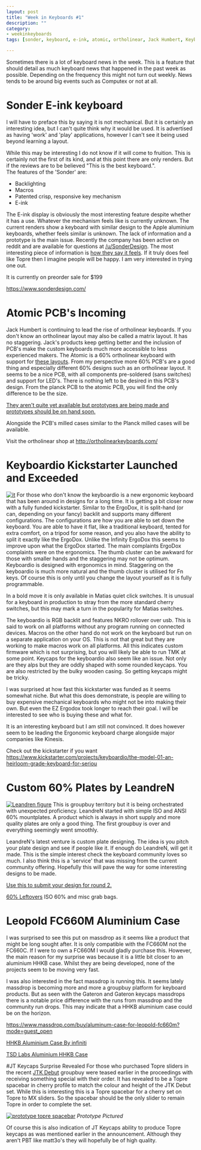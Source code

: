 ```yaml
---
layout: post
title: "Week in Keyboards #1"
description: ""
category: 
- weekinkeyboards
tags: [sonder, keyboard, e-ink, atomic, ortholinear, Jack Humbert, Keyboardio, Matias, Kinesis,]

---
```

Sometimes there is a lot of keyboard news in the week. This is a feature that should detail as much keyboard news that happened in the past week as possible. Depending on the frequency this might not turn out weekly. News tends to be around big events such as Computex or not at all.

# Sonder E-ink keyboard
I will have to preface this by saying it is not mechanical. But it is certainly an interesting idea, but I can't quite think why it would be used. It is advertised as having 'work' and 'play' applications, however I can't see it being used beyond learning a layout.

While this may be interesting I do not know if it will come to fruition. This is certainly not the first of its kind, and at this point there are only renders. But if the reviews are to be believed "This is the best keyboard.".   
The features of the 'Sonder' are:

* Backlighting
* Macros
* Patented crisp, responsive key mechanism
* E-ink

The E-ink display is obviously the most interesting feature despite whether it has a use. Whatever the mechanism feels like is currently unknown. The current renders show a keyboard with similar design to the Apple aluminium keyboards, whether feels similar is unknown. The lack of information and a prototype is the main issue. Recently the company has been active on reddit and are available for questions at [/u/SonderDesign](http://www.reddit.com/user/SonderDesign). The most interesting piece of information is [how they say it feels](http://www.reddit.com/r/interestingasfuck/comments/38sb4m/eink_keyboard_coming_soon/cry4xap). If it truly does feel like Topre then I imagine people will be happy. I am very interested in trying one out. 

It is currently on preorder sale for $199

<https://www.sonderdesign.com/>

# Atomic PCB's Incoming
Jack Humbert is continuing to lead the rise of ortholinear keyboards. If you don't know an ortholinear layout may also be called a matrix layout. It has no staggering. Jack's products keep getting better and the inclusion of PCB's make the custom keyboards much more accessible to less experienced makers. The Atomic is a 60% ortholinear keyboard with support for [these layouts](http://ortholinearkeyboards.com/reference/pcb-layouts#atomic). From my perspective more 60% PCB's are a good thing and especially different 60% designs such as an ortholinear layout. It seems to be a nice PCB, with all components pre-soldered (sans switches) and support for LED's. There is nothing left to be desired in this PCB's design. From the planck PCB to the atomic PCB, you will find the only difference to be the size.

[They aren't quite yet available but prototypes are being made and prototypes should be on hand soon.](http://redd.it/396zxo)

Alongside the PCB's milled cases similar to the Planck milled cases will be available.

Visit the ortholinear shop at <http://ortholinearkeyboards.com/>

# Keyboardio Kickstarter Launched and Exceeded 
[![it](http://40.media.tumblr.com/8490c03eba6a63509d3fe3241792d086/tumblr_inline_nq03bi4WTT1sse0zu_500.jpg)](http://blog.keyboard.io/)
For those who don't know the keyboardio is a new ergonomic keyboard that has been around in designs for a long time. It is getting a bit closer now with a fully funded kickstarter. Similar to the ErgoDox, it is split-hand (or can, depending on your fancy) backlit and supports many different configurations. The configurations are how you are able to set down the keyboard. You are able to have it flat, like a traditional keyboard, tented for extra comfort, on a tripod for some reason, and you also have the ability to split it exactly like the ErgoDox. Unlike the Infinity ErgoDox this seems to improve upon what the ErgoDox started. The main complaints ErgoDox complaints were on the ergonomics. The thumb cluster can be awkward for those with smaller hands and the staggering may not be optimum. Keyboardio is designed with ergonomics in mind. Staggering on the keyboardio is much more natural and the thumb cluster is utilised for Fn keys. Of course this is only until you change the layout yourself as it is fully programmable.

In a bold move it is only available in Matias quiet click switches. It is unusual for a keyboard in production to stray from the more standard cherry switches, but this may mark a turn in the popularity for Matias switches.

The keyboardio is RGB backlit and features NKRO rollover over usb. This is said to work on all platforms without any program running on connected devices. Macros on the other hand do not work on the keyboard but run on a separate application on your OS. This is not that great but they are working to make macros work on all platforms. All this indicates custom firmware which is not surprising, but you will likely be able to run TMK at some point. Keycaps for the keyboardio also seem like an issue. Not only are they alps but they are oddly shaped with some rounded keycaps. You are also restricted by the bulky wooden casing. So getting keycaps might be tricky.

I was surprised at how fast this kickstarter was funded as it seems somewhat niche. But what this does demonstrate, is people are willing to buy expensive mechanical keyboards who might not be into making their own. But even the EZ Ergodox took longer to reach their goal. I will be interested to see who is buying these and what for. 

It is an interesting keyboard but I am still not convinced. It does however seem to be leading the Ergonomic keyboard charge alongside major companies like Kinesis.

Check out the kickstarter if you want <https://www.kickstarter.com/projects/keyboardio/the-model-01-an-heirloom-grade-keyboard-for-seriou>

# Custom 60% Plates by LeandreN
[![Leandren figure](http://i.imgur.com/XOtmwWj.png)](https://geekhack.org/index.php?topic=71994.0)
This is groupbuy territory but it is being orchestrated with unexpected proficiency. LeandreN started with simple ISO and ANSI 60% mountplates. A product which is always in short supply and more quality plates are only a good thing. The first groupbuy is over and everything seemingly went smoothly.

LeandreN's latest venture is custom plate designing. The idea is you pitch your plate design and see if people like it. If enough do LeandreN, will get it made. This is the simple interest check the keyboard community loves so much. I also think this is a 'service' that was missing from the current community offering. Hopefully this will pave the way for some interesting designs to be made.

[Use this to submit your design for round 2.](https://docs.google.com/forms/d/1vIAHkuyoQYYUnhIS2hlT0KI5_0TaCbMLpxGBnVFV45A/viewform)

[60% Leftovers](http://redd.it/39krui) ISO 60% and misc grab bags.

# Leopold FC660M Aluminium Case
I was surprised to see this put on massdrop as it seems like a product that might be long sought after. It is only compatible with the FC660M not the FC660C. If I were to own a FC660M I would gladly purchase this. However, the main reason for my surprise was because it is a little bit closer to an aluminium HHKB case. Whilst they are being developed, none of the projects seem to be moving very fast.

I was also interested in the fact massdrop is running this. It seems lately massdrop is becoming more and more a groupbuy platform for keyboard products. But as seen with the Gateron and Gateron keycaps massdrops there is a notable price difference with the runs from massdrop and the community run drops. This may indicate that a HHKB aluminium case could be on the horizon.

<https://www.massdrop.com/buy/aluminum-case-for-leopold-fc660m?mode=guest_open>

[HHKB Aluminium Case By infiniti](https://geekhack.org/index.php?topic=69140.msg1654345#msg1654345)

[TSD Labs Aluminium HHKB Case](https://geekhack.org/index.php?topic=68930.0)


#JT Keycaps Surprise Revealed
For those who purchased Topre sliders in the recent [JTK Debut](https://ctrlalt.io/buys/jtk-debut) groupbuy were teased earlier in the proceedings with receiving something special with their order. It has revealed to be a Topre spacebar in cherry profile to match the colour and height of the JTK Debut set. While this is interesting this is a Topre spacebar for a cherry set on Topre to MX sliders. So the spacebar should be the only slider to remain Topre in order to complete the set.

[![prototype topre spacebar](http://i.imgur.com/yBKgAsu.jpg)](https://geekhack.org/index.php?topic=71630.msg1780291#msg1780291)
*Prototype Pictured*

Of course this is also indication of JT Keycaps ability to produce Topre keycaps as was mentioned earlier in the announcement. Although they aren't PBT like matt3o's they will hopefully be of high quality.
